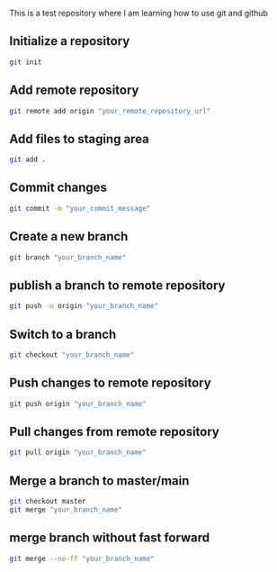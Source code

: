 This is a test repository where I am learning how to use git and github

## Initialize a repository
```bash
git init
```

## Add remote repository
```bash
git remote add origin "your_remote_repository_url"
```

## Add files to staging area
```bash
git add .
```

## Commit changes
```bash
git commit -m "your_commit_message"
```

## Create a new branch
```bash
git branch "your_branch_name"
```

## publish a branch to remote repository
```bash
git push -u origin "your_branch_name"
```

## Switch to a branch
```bash
git checkout "your_branch_name"
```

## Push changes to remote repository
```bash
git push origin "your_branch_name"
```

## Pull changes from remote repository
```bash
git pull origin "your_branch_name"
```

## Merge a branch to master/main
```bash
git checkout master
git merge "your_branch_name"
```

## merge branch without fast forward
```bash
git merge --no-ff "your_branch_name"
```